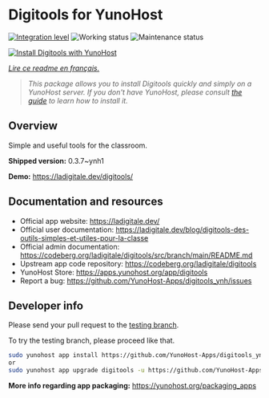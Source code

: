 <!--
N.B.: This README was automatically generated by https://github.com/YunoHost/apps/tree/master/tools/README-generator
It shall NOT be edited by hand.
-->

# Digitools for YunoHost

[![Integration level](https://dash.yunohost.org/integration/digitools.svg)](https://dash.yunohost.org/appci/app/digitools) ![Working status](https://ci-apps.yunohost.org/ci/badges/digitools.status.svg) ![Maintenance status](https://ci-apps.yunohost.org/ci/badges/digitools.maintain.svg)

[![Install Digitools with YunoHost](https://install-app.yunohost.org/install-with-yunohost.svg)](https://install-app.yunohost.org/?app=digitools)

*[Lire ce readme en français.](./README_fr.md)*

> *This package allows you to install Digitools quickly and simply on a YunoHost server.
If you don't have YunoHost, please consult [the guide](https://yunohost.org/#/install) to learn how to install it.*

## Overview

Simple and useful tools for the classroom.

**Shipped version:** 0.3.7~ynh1

**Demo:** https://ladigitale.dev/digitools/
## Documentation and resources

* Official app website: <https://ladigitale.dev/>
* Official user documentation: <https://ladigitale.dev/blog/digitools-des-outils-simples-et-utiles-pour-la-classe>
* Official admin documentation: <https://codeberg.org/ladigitale/digitools/src/branch/main/README.md>
* Upstream app code repository: <https://codeberg.org/ladigitale/digitools>
* YunoHost Store: <https://apps.yunohost.org/app/digitools>
* Report a bug: <https://github.com/YunoHost-Apps/digitools_ynh/issues>

## Developer info

Please send your pull request to the [testing branch](https://github.com/YunoHost-Apps/digitools_ynh/tree/testing).

To try the testing branch, please proceed like that.

``` bash
sudo yunohost app install https://github.com/YunoHost-Apps/digitools_ynh/tree/testing --debug
or
sudo yunohost app upgrade digitools -u https://github.com/YunoHost-Apps/digitools_ynh/tree/testing --debug
```

**More info regarding app packaging:** <https://yunohost.org/packaging_apps>

